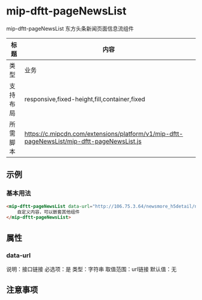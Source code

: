 # mip-dftt-pageNewsList

mip-dftt-pageNewsList 东方头条新闻页面信息流组件

标题|内容
----|----
类型|业务
支持布局|responsive,fixed-height,fill,container,fixed
所需脚本|https://c.mipcdn.com/extensions/platform/v1/mip-dftt-pageNewsList/mip-dftt-pageNewsList.js

## 示例

### 基本用法
```html
<mip-dftt-pageNewsList data-url="http://106.75.3.64/newsmore_h5detail/newspool">
    自定义内容，可以嵌套其他组件
</mip-dftt-pageNewsList>
```

## 属性

### data-url

说明：接口链接
必选项：是
类型：字符串
取值范围：url链接
默认值：无

## 注意事项


